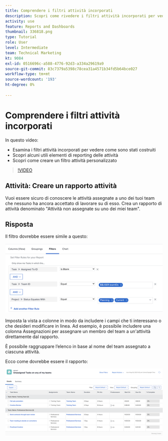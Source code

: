 ```yaml
---
title: Comprendere i filtri attività incorporati
description: Scopri come rivedere i filtri attività incorporati per vedere come sono stati costruiti e creare un filtro attività in [!DNL  Workfront].
activity: use
feature: Reports and Dashboards
thumbnail: 336818.png
type: Tutorial
role: User
level: Intermediate
team: Technical Marketing
kt: 9084
exl-id: 0516696c-a588-4776-92d3-a334a29619a9
source-git-commit: 83c7379a5398c78cea31a4571b34fd5b64bce027
workflow-type: tm+mt
source-wordcount: '193'
ht-degree: 0%

---
```


# Comprendere i filtri attività incorporati

In questo video:

* Esamina i filtri attività incorporati per vedere come sono stati costruiti
* Scopri alcuni utili elementi di reporting delle attività
* Scopri come creare un filtro attività personalizzato

>[!VIDEO](https://video.tv.adobe.com/v/336818/?quality=12)

## Attività: Creare un rapporto attività

Vuoi essere sicuro di conoscere le attività assegnate a uno dei tuoi team che nessuno ha ancora accettato di lavorare su di esso. Crea un rapporto di attività denominato &quot;Attività non assegnate su uno dei miei team&quot;.

## Risposta

Il filtro dovrebbe essere simile a questo:

![Immagine della schermata per creare un filtro attività](assets/opening-built-in-task-filters-1.png)

Imposta la vista a colonne in modo da includere i campi che ti interessano o che desideri modificare in linea. Ad esempio, è possibile includere una colonna Assegnazioni per assegnare un membro del team a un&#39;attività direttamente dal rapporto.

È possibile raggruppare l’elenco in base al nome del team assegnato a ciascuna attività.

Ecco come dovrebbe essere il rapporto:

![Immagine di un report attività](assets/opening-built-in-task-filters-2.png)
